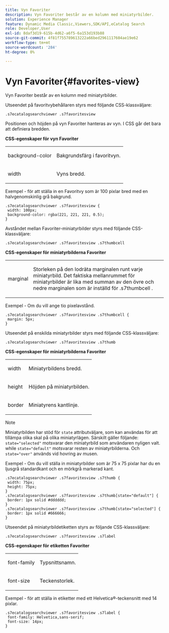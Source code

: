 ```yaml
---
title: Vyn Favoriter
description: Vyn Favoriter består av en kolumn med miniatyrbilder.
solution: Experience Manager
feature: Dynamic Media Classic,Viewers,SDK/API,eCatalog Search
role: Developer,User
exl-id: 8daf3d19-615b-4d62-a6f5-6a153d193b88
source-git-commit: 4f81f755789613222a66bed2961117604ae19e62
workflow-type: tm+mt
source-wordcount: '284'
ht-degree: 0%

---
```


# Vyn Favoriter{#favorites-view}

Vyn Favoriter består av en kolumn med miniatyrbilder.

<!--<a id="section_B6EFCCADB5A5495DAE6BBE42F7F405CB"></a>-->

Utseendet på favoritvybehållaren styrs med följande CSS-klassväljare:

```
.s7ecatalogsearchviewer .s7favoritesview
```

Positionen och höjden på vyn Favoriter hanteras av vyn. I CSS går det bara att definiera bredden.

**CSS-egenskaper för vyn Favoriter**

<table id="table_C48C56E696304C9BAFEE71BA9EA9A174"> 
 <tbody> 
  <tr> 
   <td colname="col1"> <p> <span class="codeph"> background-color </span> </p> </td> 
   <td colname="col2"> <p> Bakgrundsfärg i favoritvyn. </p> </td> 
  </tr> 
  <tr> 
   <td colname="col1"> <p> <span class="codeph"> width </span> </p> </td> 
   <td colname="col2"> <p>Vyns bredd. </p> </td> 
  </tr> 
 </tbody> 
</table>

Exempel - för att ställa in en Favoritvy som är 100 pixlar bred med en halvgenomskinlig grå bakgrund.

```
.s7ecatalogsearchviewer .s7favoritesview { 
 width: 100px; 
 background-color: rgba(221, 221, 221, 0.5); 
}
```

Avståndet mellan Favoriter-miniatyrbilder styrs med följande CSS-klassväljare:

```
.s7ecatalogsearchviewer .s7favoritesview .s7thumbcell
```

**CSS-egenskaper för miniatyrbilderna Favoriter**

<table id="table_EED8CE63D805458196DE0E87C7E9945F"> 
 <tbody> 
  <tr> 
   <td colname="col1"> <p> <span class="codeph"> marginal </span> </p> </td> 
   <td colname="col2"> <p> Storleken på den lodräta marginalen runt varje miniatyrbild. Det faktiska mellanrummet för miniatyrbilder är lika med summan av den övre och nedre marginalen som är inställd för <span class="codeph"> .s7thumbcell </span>. </p> </td> 
  </tr> 
 </tbody> 
</table>

Exempel - Om du vill ange tio pixelavstånd.

```
.s7ecatalogsearchviewer .s7favoritesview .s7thumbcell { 
 margin: 5px; 
}
```

Utseendet på enskilda miniatyrbilder styrs med följande CSS-klassväljare:

```
.s7ecatalogsearchviewer .s7favoritesview .s7thumb
```

**CSS-egenskaper för miniatyrbilderna Favoriter**

<table id="table_6F5B1438CAFA49E9B33400C6970ABDA1"> 
 <tbody> 
  <tr> 
   <td colname="col1"> <p> <span class="codeph"> width </span> </p> </td> 
   <td colname="col2"> <p>Miniatyrbildens bredd. </p> </td> 
  </tr> 
  <tr> 
   <td colname="col1"> <p> <span class="codeph"> height </span> </p> </td> 
   <td colname="col2"> <p>Höjden på miniatyrbilden. </p> </td> 
  </tr> 
  <tr> 
   <td colname="col1"> <p> <span class="codeph"> border </span> </p> </td> 
   <td colname="col2"> <p>Miniatyrens kantlinje. </p> </td> 
  </tr> 
 </tbody> 
</table>

>[!NOTE]
>
>Miniatyrbilden har stöd för `state` attributväljare, som kan användas för att tillämpa olika skal på olika miniatyrlägen. Särskilt gäller följande: `state="selected"` motsvarar den miniatyrbild som användaren nyligen valt. while `state="default"` motsvarar resten av miniatyrbilderna. Och `state="over"` används vid hovring av musen.

Exempel - Om du vill ställa in miniatyrbilder som är 75 x 75 pixlar har du en ljusgrå standardkant och en mörkgrå markerad kant.

```
.s7ecatalogsearchviewer .s7favoritesview .s7thumb { 
 width: 75px; 
 height: 75px;  
} 
.s7ecatalogsearchviewer .s7favoritesview .s7thumb[state="default"] { 
 border: 1px solid #dddddd; 
} 
.s7ecatalogsearchviewer .s7favoritesview .s7thumb[state="selected"] { 
 border: 1px solid #666666; 
}
```

Utseendet på miniatyrbildetiketten styrs av följande CSS-klassväljare:

```
.s7ecatalogsearchviewer .s7favoritesview .s7label
```

**CSS-egenskaper för etiketten Favoriter**

<table id="table_B41339A16ACB46CB87D3EB1FD05FA2CD"> 
 <tbody> 
  <tr> 
   <td colname="col1"> <p> <span class="codeph"> font-family </span> </p> </td> 
   <td colname="col2"> <p>Typsnittsnamn. </p> </td> 
  </tr> 
  <tr> 
   <td colname="col1"> <p> <span class="codeph"> font-size </span> </p> </td> 
   <td colname="col2"> <p>Teckenstorlek. </p> </td> 
  </tr> 
 </tbody> 
</table>

Exempel - för att ställa in etiketter med ett Helvetica®-teckensnitt med 14 pixlar.

```
.s7ecatalogsearchviewer .s7favoritesview .s7label { 
 font-family: Helvetica,sans-serif; 
 font-size: 14px; 
}
```
